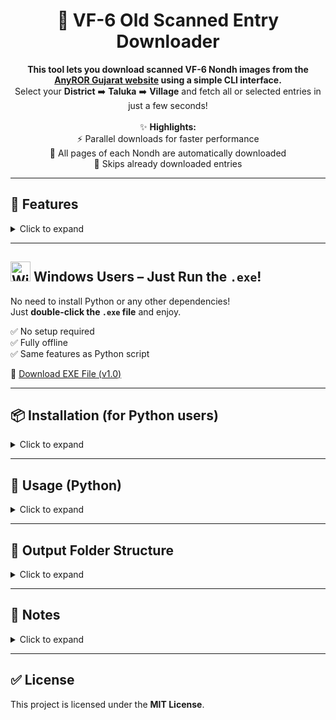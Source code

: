 
<h1 align="center">🧾 VF-6 Old Scanned Entry Downloader</h1>

<p align="center">
<b>This tool lets you download scanned VF-6 Nondh images from the <a href="https://anyror.gujarat.gov.in/">AnyROR Gujarat website</a> using a simple CLI interface.</b><br>
Select your <b>District</b> ➡️ <b>Taluka</b> ➡️ <b>Village</b> and fetch all or selected entries in just a few seconds!
<br><br>
✨ <b>Highlights:</b><br>
⚡️ Parallel downloads for faster performance<br>
📄 All pages of each Nondh are automatically downloaded<br>
🎯 Skips already downloaded entries
</p>

---

## 🚀 Features

<details>
  <summary>Click to expand</summary>

- ✅ **Command-line interface** for selecting:
  - District
  - Taluka
  - Village
- ✅ **Supports 3 types of Nondh downloads:**
  - All available (`0`)
  - Range (`e.g. 15-25`)
  - Specific list (`e.g. 12,15,17`)
- ✅ **Asynchronous check** to find the highest Nondh number quickly
- ✅ **Skips already downloaded** nondh
- ✅ **Organizes images** in folder format:

  ```
  old-vf6/District/Taluka/Village/nondh_page.jpg
  ```

</details>

---

## <img src="https://en.m.wikipedia.org/wiki/File:Windows_11_logo.svg#/media/File%3AWindows_logo_-_2021_(White).svg" alt="Windows 11" width="32" /> Windows Users – Just Run the `.exe`!

No need to install Python or any other dependencies!  
Just **double-click the `.exe` file** and enjoy.

✅ No setup required  
✅ Fully offline  
✅ Same features as Python script  

🔽 [Download EXE File (v1.0)](https://github.com/pulpyboy/Anyror/releases/download/v1.0/anyror_old-vf6_downloader.exe)

---

## 📦 Installation (for Python users)

<details>
  <summary>Click to expand</summary>

```bash
# Clone the repository
git clone https://github.com/pulpyboy/Anyror.git
cd Anyror

# Install required Python packages
pip install -r requirements.txt
```

</details>

---

## 🐍 Usage (Python)

<details>
  <summary>Click to expand</summary>

```bash
python3 anyror_old-vf6_downloader.py
```

🧭 Follow the on-screen prompts:

1. Select **District**  
2. Select **Taluka**  
3. Select **Village**  
4. Enter Nondh numbers:
   - `0` → All available
   - `15-30` → Range
   - `12,17,19` → Specific list

</details>

---

## 📁 Output Folder Structure

<details>
  <summary>Click to expand</summary>

Downloaded image files are stored as:

```
old-vf6/
└── District/
    └── Taluka/
        └── Village/
            ├── 15_1.jpg
            ├── 15_2.jpg
            ├── 16_1.jpg
            └── ...
```

</details>

---

## 🧠 Notes

<details>
  <summary>Click to expand</summary>

- Uses raw JSON from:  
  📄 [GJ_anyror_village_data.json](https://raw.githubusercontent.com/pulpyboy/Anyror/heads/main/GJ_anyror_village_data.json)
- No CAPTCHA or login required
- No modification of server data — 100% read-only

</details>

---

## ✅ License

This project is licensed under the **MIT License**.
